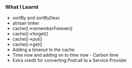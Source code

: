 ### What I Learnt
* sortBy and sortByDesc
* atrisan tinker
* cache()->rememberForever()
* cache()->forget()
* cache()->put()
* cache()->get()
* Adding a timeout to the cache
* Time now and adding on to time now - Carbon time
* Extra credit for converting Post:all to a Service Provider